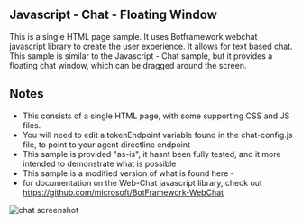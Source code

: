## Javascript - Chat - Floating Window
This is a single HTML page sample. It uses Botframework webchat javascript library to create the user experience. It allows for text based chat. This sample is similar to the Javascript - Chat sample, but it provides a floating chat window, which can be dragged around the screen.

## Notes

- This consists of a single HTML page, with some supporting CSS and JS files.
- You will need to edit a tokenEndpoint variable found in the chat-config.js file, to point to your agent directline endpoint
- This sample is provided "as-is", it hasnt been fully tested, and it more intended to demonstrate what is possible
- This sample is a modified version of what is found here -
- for documentation on the Web-Chat javascript library, check out https://github.com/microsoft/BotFramework-WebChat

![chat screenshot](https://github.com/m-odonovan/CopilotStudioWebApps/blob/main/Javascript-Chat-Floating/images/floating.png "chat screenshot")

